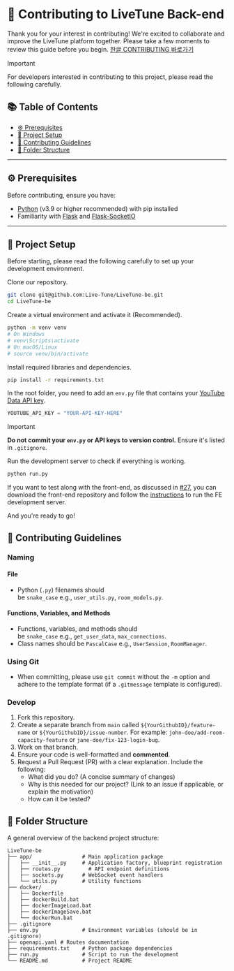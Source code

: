 # 📝 Contributing to LiveTune Back-end

Thank you for your interest in contributing! We're excited to collaborate and improve the LiveTune platform together. Please take a few moments to review this guide before you begin.
[한글 CONTRIBUTING 바로가기](./docs/CONTRIBUTING_ko.md) 

> [!IMPORTANT]
> For developers interested in contributing to this project, please read the following carefully.

## 📚 Table of Contents

- [⚙️ Prerequisites](#️-prerequisites)
- [🔧 Project Setup](#-project-setup)
- [📝 Contributing Guidelines](#-contributing-guidelines)
- [📁 Folder Structure](#-folder-structure)

---

## ⚙️ Prerequisites

Before contributing, ensure you have:

- [Python](https://www.python.org/) (v3.9 or higher recommended) with pip installed
- Familiarity with [Flask](https://flask.palletsprojects.com/) and [Flask-SocketIO](https://flask-socketio.readthedocs.io/) 

---

## 🔧 Project Setup

Before starting, please read the following carefully to set up your development environment.

Clone our repository.

```bash
git clone git@github.com:Live-Tune/LiveTune-be.git
cd LiveTune-be
```

Create a virtual environment and activate it (Recommended).

```bash
python -m venv venv
# On Windows
# venv\Scripts\activate
# On macOS/Linux
# source venv/bin/activate
```

Install required libraries and dependencies.

```bash
pip install -r requirements.txt
```

In the root folder, you need to add an `env.py` file that contains your [YouTube Data API key](https://developers.google.com/youtube/v3/getting-started).

```python
YOUTUBE_API_KEY = "YOUR-API-KEY-HERE"
```

> [!important] 
> **Do not commit your `env.py` or API keys to version control.** Ensure it's listed in `.gitignore`.

Run the development server to check if everything is working. 

```bash
python run.py
```

If you want to test along with the front-end, as discussed in [#27](https://github.com/Live-Tune/LiveTune-be/issues/27), you can download the front-end repository and follow the [instructions](https://github.com/Live-Tune/LiveTune-fe/blob/main/CONTRIBUTING.md#-project-setup) to run the FE development server. 

And you're ready to go!

## 📝 Contributing Guidelines

### Naming

#### File

- Python (`.py`) filenames should be `snake_case` e.g., `user_utils.py`, `room_models.py`.

#### Functions, Variables, and Methods

- Functions, variables, and methods should be `snake_case` e.g., `get_user_data`, `max_connections`.
- Class names should be `PascalCase` e.g., `UserSession`, `RoomManager`.

### Using Git

- When committing, please use `git commit` without the `-m` option and adhere to the template format (if a `.gitmessage` template is configured).

### Develop

1. Fork this repository.
2. Create a separate branch from `main` called `${YourGithubID}/feature-name` or `${YourGithubID}/issue-number`. For example: `john-doe/add-room-capacity-feature` or `jane-doe/fix-123-login-bug`.
3. Work on that branch.
4. Ensure your code is well-formatted and **commented**.
5. Request a Pull Request (PR) with a clear explanation. Include the following:
    - What did you do? (A concise summary of changes)
    - Why is this needed for our project? (Link to an issue if applicable, or explain the motivation)
    - How can it be tested?

## 📁 Folder Structure

A general overview of the backend project structure:

```
LiveTune-be
├── app/                # Main application package
│   ├── __init__.py     # Application factory, blueprint registration
│   ├── routes.py         # API endpoint definitions 
│   ├── sockets.py      # WebSocket event handlers
│   └── utils.py        # Utility functions
├── docker/
│   ├── Dockerfile
│   ├── dockerBuild.bat
│   ├── dockerImageLoad.bat
│   ├── dockerImageSave.bat
│   └── dockerRun.bat
├── .gitignore
├── env.py              # Environment variables (should be in .gitignore)
├── openapi.yaml # Routes documentation
├── requirements.txt    # Python package dependencies
├── run.py              # Script to run the development 
└── README.md           # Project README
```